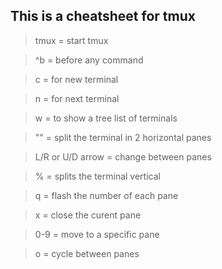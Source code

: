 
## This is a cheatsheet for tmux

> tmux = start tmux

> ^b = before any command

> c = for new terminal

> n = for next terminal

> w = to show a tree list of terminals

>  "" = split the terminal in 2 horizontal panes

> L/R or U/D arrow = change between panes

> % = splits the terminal vertical

> q = flash the number of each pane

> x = close the curent pane

> 0-9 = move to a specific pane

> o = cycle between panes

